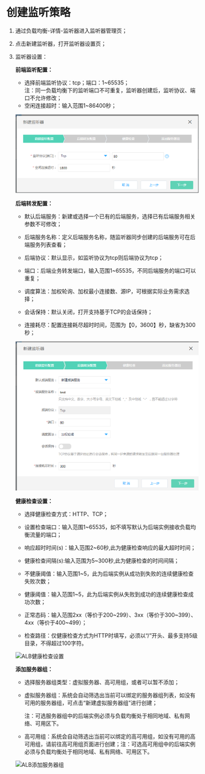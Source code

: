 # 创建监听策略

1. 通过负载均衡-详情-监听器进入监听器管理页；

2. 点击新建监听器，打开监听器设置页；

3. 监听器设置：
	
	**前端监听配置：**
	
	- 选择前端监听协议：tcp；端口：1~65535；	
		注：同一负载均衡下的监听端口不可重复，监听器创建后，监听协议、端口不允许修改；	
	- 空闲连接超时：输入范围1~86400秒；

 	![ALB前端监听配置](https://github.com/jdcloudcom/cn/blob/master/image/Networking/NLB/NLB-022.png)

	**后端转发配置：**

	- 默认后端服务：新建或选择一个已有的后端服务，选择已有后端服务相关参数不可修改；
	
	- 后端服务名称：定义后端服务名称，随监听器同步创建的后端服务可在后端服务列表查看；	
	
	- 后端协议：默认显示，如监听协议为tcp则后端协议为tcp；
	
	- 端口：后端业务转发端口，输入范围1~65535，不同后端服务的端口可以重复；
	
	- 调度算法：加权轮询、加权最小连接数、源IP，可根据实际业务需求选择；
	
	- 会话保持：默认关闭，打开支持基于TCP的会话保持；	
	
	- 连接耗尽：配置连接耗尽超时时间，范围为【0，3600】秒，缺省为300秒；

 	![ALB后端转发配置](https://github.com/jdcloudcom/cn/blob/master/image/Networking/NLB/NLB-023.png)	

	**健康检查设置：**

	- 选择健康检查方式：HTTP、TCP；
	
	- 设置检查端口：输入范围1~65535，如不填写默认为后端实例接收负载均衡流量的端口；
	
	- 响应超时时间(s)：输入范围2~60秒,此为健康检查响应的最大超时时间；
	
	- 健康检查间隔(s):输入范围为5~300秒,此为健康检查的时间间隔；
	
	- 不健康阈值：输入范围1~5，此为后端实例从成功到失败的连续健康检查失败次数；
	
	- 健康阈值：输入范围1~5，此为后端实例从失败到成功的连续健康检查成功次数；
	
	- 正常态码：输入范围2xx（等价于200~299）、3xx（等价于300~399）、4xx（等价于400~499）；
	
	- 检查路径：仅健康检查方式为HTTP时填写，必须以“/”开头、最多支持5级目录，不得超过100字符。

 	![ALB健康检查设置](https://github.com/jdcloudcom/cn/blob/master/image/Networking/NLB/NLB-024.png)

	**添加服务器组：**

	- 选择服务器组类型：虚拟服务器、高可用组，或者可以暂不添加；
	
	- 虚拟服务器组：系统会自动筛选出当前可以绑定的服务器组列表，如没有可用的服务器组，可点击“新建虚拟服务器组”进行创建；	
	
		注：可选服务器组中的后端实例必须与负载均衡处于相同地域、私有网络、可用区下。

	- 高可用组：系统会自动筛选出当前可以绑定的高可用组，如没有可用的高可用组，请前往高可用组页面进行创建；注：可选高可用组中的后端实例必须与负载均衡处于相同地域、私有网络、可用区下。

 	![ALB添加服务器组](https://github.com/jdcloudcom/cn/blob/master/image/Networking/NLB/NLB-025.png)
